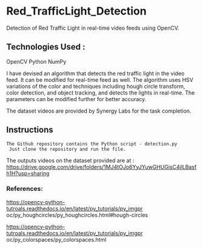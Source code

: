 # Red_TrafficLight_Detection
Detection of Red Traffic Light in real-time video feeds using OpenCV.

## Technologies Used :
OpenCV
Python 
NumPy

I have devised an algorithm that detects the red traffic light in the video feed. It can be modified for real-time feed as well. The algorithm uses HSV variations of the color and techniques including hough circle transform, color detection, and object tracking, and detects the lights in real-time.
The parameters can be modified further for better accuracy.

The dataset videos are provided by Synergy Labs for the task completion.
## Instructions
```
The Github repository contains the Python script - ​detection.py
 Just clone the repository and run the file.
```
The outputs videos on the dataset provided are at : https://drive.google.com/drive/folders/1MJ4tOJo6YyJYuwGHUGisC4jlLBasfh1H?usp=sharing
### References:
 https://opencv-python-tutroals.readthedocs.io/en/latest/py_tutorials/py_imgpr oc/py_houghcircles/py_houghcircles.html#hough-circles

 https://opencv-python-tutroals.readthedocs.io/en/latest/py_tutorials/py_imgpr oc/py_colorspaces/py_colorspaces.html
